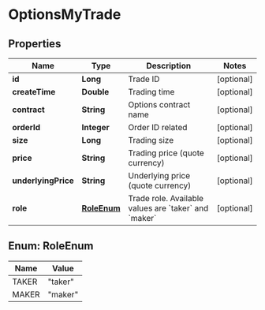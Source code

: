 

# OptionsMyTrade

## Properties

Name | Type | Description | Notes
------------ | ------------- | ------------- | -------------
**id** | **Long** | Trade ID |  [optional]
**createTime** | **Double** | Trading time |  [optional]
**contract** | **String** | Options contract name |  [optional]
**orderId** | **Integer** | Order ID related |  [optional]
**size** | **Long** | Trading size |  [optional]
**price** | **String** | Trading price (quote currency) |  [optional]
**underlyingPrice** | **String** | Underlying price (quote currency) |  [optional]
**role** | [**RoleEnum**](#RoleEnum) | Trade role. Available values are &#x60;taker&#x60; and &#x60;maker&#x60; |  [optional]



## Enum: RoleEnum

Name | Value
---- | -----
TAKER | &quot;taker&quot;
MAKER | &quot;maker&quot;



